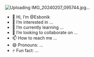 ![Uploading IMG_20240207_095744.jpg…]()
- 👋 Hi, I’m @Esbonik
- 👀 I’m interested in ...
- 🌱 I’m currently learning ...
- 💞️ I’m looking to collaborate on ...
- 📫 How to reach me ...
- 😄 Pronouns: ...
- ⚡ Fun fact: ...

<!---
Esbonik/Esbonik is a ✨ special ✨ repository because its `README.md` (this file) appears on your GitHub profile.
You can click the Preview link to take a look at your changes.
--->
